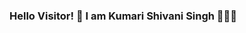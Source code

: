 ### Hello Visitor! 👋 I am Kumari Shivani Singh 👩🏻‍💻

<!--
**kumarishivanisingh14/kumarishivanisingh14** is a ✨ _special_ ✨ repository because its `README.md` (this file) appears on your GitHub profile.

Here are some ideas to get you started:

- 🔭 I’m currently working on my personal MERN Projects
- 🌱 I’m currently learning MERN Stack Web Development
- 👯 I’m looking to collaborate on Open Source Web Development Projects
- 🤔 I’m looking for help with ...
- 💬 Ask me about JS and tech related stuffs
- 📫 How to reach me: Twitter @KShivaniSingh
- 😄 Pronouns: She/Her
- ⚡ Fun fact: I am a big time Potterhead ⚡🦄 and love watching dog videos 🐶
-->
